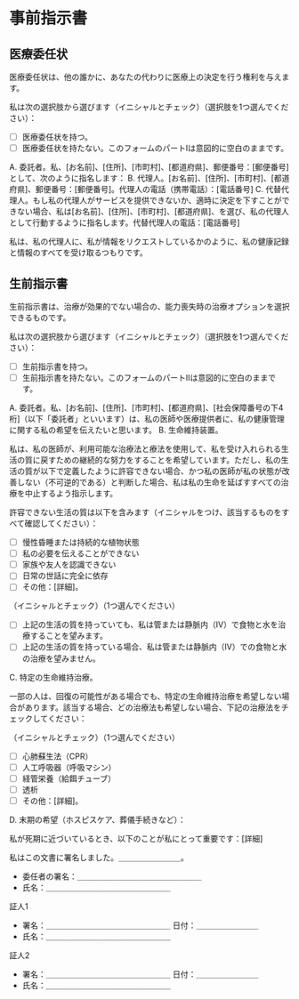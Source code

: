 # 事前指示書

## 医療委任状

医療委任状は、他の誰かに、あなたの代わりに医療上の決定を行う権利を与えます。

私は次の選択肢から選びます（イニシャルとチェック）（選択肢を1つ選んでください）：

- [ ] 医療委任状を持つ。
- [ ] 医療委任状を持たない。このフォームのパートIは意図的に空白のままです。

A. 委託者。私、[お名前]、[住所]、[市町村]、[都道府県]、郵便番号：[郵便番号] として、次のように指名します：
B. 代理人。[お名前]、[住所]、[市町村]、[都道府県]、郵便番号：[郵便番号]。代理人の電話（携帯電話）：[電話番号]
C. 代替代理人。もし私の代理人がサービスを提供できないか、適時に決定を下すことができない場合、私は[お名前]、[住所]、[市町村]、[都道府県]、を選び、私の代理人として行動するように指名します。代替代理人の電話：[電話番号]

私は、私の代理人に、私が情報をリクエストしているかのように、私の健康記録と情報のすべてを受け取るつもりです。

## 生前指示書

生前指示書は、治療が効果的でない場合の、能力喪失時の治療オプションを選択できるものです。

私は次の選択肢から選びます（イニシャルとチェック）（選択肢を1つ選んでください）：

- [ ] 生前指示書を持つ。
- [ ] 生前指示書を持たない。このフォームのパートIIは意図的に空白のままです。

A. 委託者。私、[お名前]、[住所]、[市町村]、[都道府県]、[社会保障番号の下4桁]（以下「委託者」といいます）は、私の医師や医療提供者に、私の健康管理に関する私の希望を伝えたいと思います。
B. 生命維持装置。

私は、私の医師が、利用可能な治療法と療法を使用して、私を受け入れられる生活の質に戻すための継続的な努力をすることを希望しています。ただし、私の生活の質が以下で定義したように許容できない場合、かつ私の医師が私の状態が改善しない（不可逆的である）と判断した場合、私は私の生命を延ばすすべての治療を中止するよう指示します。

許容できない生活の質は以下を含みます（イニシャルをつけ、該当するものをすべて確認してください）：

- [ ] 慢性昏睡または持続的な植物状態
- [ ] 私の必要を伝えることができない
- [ ] 家族や友人を認識できない
- [ ] 日常の世話に完全に依存
- [ ] その他：[詳細]。

（イニシャルとチェック）（1つ選んでください）

- [ ] 上記の生活の質を持っていても、私は管または静脈内（IV）で食物と水を治療することを望みます。
- [ ] 上記の生活の質を持っている場合、私は管または静脈内（IV）での食物と水の治療を望みません。

C. 特定の生命維持治療。

一部の人は、回復の可能性がある場合でも、特定の生命維持治療を希望しない場合があります。該当する場合、どの治療法も希望しない場合、下記の治療法をチェックしてください：

（イニシャルとチェック）（1つ選んでください）

- [ ] 心肺蘇生法（CPR）
- [ ] 人工呼吸器（呼吸マシン）
- [ ] 経管栄養（給餌チューブ）
- [ ] 透析
- [ ] その他：[詳細]。

D. 末期の希望（ホスピスケア、葬儀手続きなど）：

私が死期に近づいているとき、以下のことが私にとって重要です：[詳細]

私はこの文書に署名しました。＿＿＿＿＿＿＿＿。

- 委任者の署名：＿＿＿＿＿＿＿＿＿＿＿＿＿＿＿＿
- 氏名：＿＿＿＿＿＿＿＿＿＿＿＿＿＿＿＿

証人1

- 署名：＿＿＿＿＿＿＿＿＿＿＿＿＿＿＿＿ 日付：＿＿＿＿＿＿＿＿
- 氏名：＿＿＿＿＿＿＿＿＿＿＿＿＿＿＿＿

証人2

- 署名：＿＿＿＿＿＿＿＿＿＿＿＿＿＿＿＿ 日付：＿＿＿＿＿＿＿＿
- 氏名：＿＿＿＿＿＿＿＿＿＿＿＿＿＿＿＿